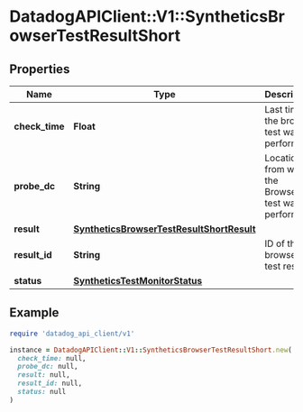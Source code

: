 # DatadogAPIClient::V1::SyntheticsBrowserTestResultShort

## Properties

| Name           | Type                                                                                    | Description                                         | Notes      |
| -------------- | --------------------------------------------------------------------------------------- | --------------------------------------------------- | ---------- |
| **check_time** | **Float**                                                                               | Last time the browser test was performed.           | [optional] |
| **probe_dc**   | **String**                                                                              | Location from which the Browser test was performed. | [optional] |
| **result**     | [**SyntheticsBrowserTestResultShortResult**](SyntheticsBrowserTestResultShortResult.md) |                                                     | [optional] |
| **result_id**  | **String**                                                                              | ID of the browser test result.                      | [optional] |
| **status**     | [**SyntheticsTestMonitorStatus**](SyntheticsTestMonitorStatus.md)                       |                                                     | [optional] |

## Example

```ruby
require 'datadog_api_client/v1'

instance = DatadogAPIClient::V1::SyntheticsBrowserTestResultShort.new(
  check_time: null,
  probe_dc: null,
  result: null,
  result_id: null,
  status: null
)
```
